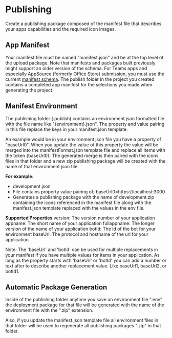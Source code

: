 # Publishing

Create a publishing package composed of the manifest file that describes your apps capabilities and the required icon images.

## App Manifest

Your manifest file must be named "manifest.json" and be at the top level of the upload package. Note that manifests and packages built previously might support an older version of the schema. For Teams apps and especially AppSource (formerly Office Store) submission, you must use the current [manifest schema](https://docs.microsoft.com/en-us/microsoftteams/platform/resources/schema/manifest-schema). The publish folder in the project you created contains a completed app manifest for the selections you made when generating the project.

## Manifest Environment

The publishing folder (.publish) contains an environment json formatted file with the file name like "{environment}.json".  The property and value pairing in this file replace the keys in your manifest.json template.  

An example would be in your environment json file you have a property of "baseUrl0".  When you update the value of this property the value will be merged into the manifestFormat.json template file and replace all items with the token {baseUrl0}.  The generated merge is then paired with the icons files in that folder and a new zip publishing package will be created with the name of that environment json file.

**For example:**
 - development.json
 - File contains property value pairing of; baseUrl0=https://localhost:3000
 - Generates a publishing package with the name of development.zip containing the icons referenced in the manifest file along with the manifest.json template replaced with the values in the env file.

 **Supported Properties**
version: The version number of your application
appname: The short name of your application
fullappname: The longer version of the name of your application
botId: The id of the bot for your environment
baseUrl: The protocol and hostname of the url for your application

Note: 
The 'baseUrl' and 'botId' can be used for multiple replacements in your manifest if you have multiple values for items in your application.  As long as the property starts with 'baseUrl' or 'botId' you can add a number or text after to describe another replacement value.  Like baseUrl1, baseUrl2, or botId1.

## Automatic Package Generation

  Inside of the publishing folder anytime you save an environment file ".env" the deployment package for that file will be generated with the name of the environment file with the ".zip" extension.

Also, if you update the manifest.json template file all environment files in that folder will be used to regenerate all publishing packages ".zip" in that folder.
